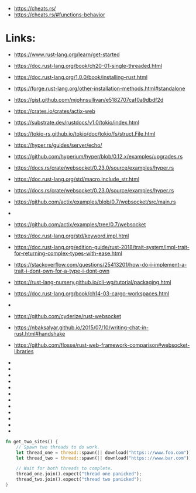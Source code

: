 


 * https://cheats.rs/
 * https://cheats.rs/#functions-behavior

# Links:
 * https://www.rust-lang.org/learn/get-started
 * https://doc.rust-lang.org/book/ch20-01-single-threaded.html
 * https://doc.rust-lang.org/1.0.0/book/installing-rust.html
 * https://forge.rust-lang.org/other-installation-methods.html#standalone
 * https://gist.github.com/mjohnsullivan/e5182707caf0a9dbdf2d
 * https://crates.io/crates/actix-web
 * https://substrate.dev/rustdocs/v1.0/tokio/index.html
 * https://tokio-rs.github.io/tokio/doc/tokio/fs/struct.File.html
 * https://hyper.rs/guides/server/echo/
 * https://github.com/hyperium/hyper/blob/0.12.x/examples/upgrades.rs
 * https://docs.rs/crate/websocket/0.23.0/source/examples/hyper.rs
 * https://doc.rust-lang.org/std/macro.include_str.html
 * https://docs.rs/crate/websocket/0.23.0/source/examples/hyper.rs
 * https://github.com/actix/examples/blob/0.7/websocket/src/main.rs
 * 
 * https://github.com/actix/examples/tree/0.7/websocket
 * https://doc.rust-lang.org/std/keyword.impl.html
 * https://doc.rust-lang.org/edition-guide/rust-2018/trait-system/impl-trait-for-returning-complex-types-with-ease.html
 * https://stackoverflow.com/questions/25413201/how-do-i-implement-a-trait-i-dont-own-for-a-type-i-dont-own

 * https://rust-lang-nursery.github.io/cli-wg/tutorial/packaging.html
 * https://doc.rust-lang.org/book/ch14-03-cargo-workspaces.html
 * 
 * https://github.com/cyderize/rust-websocket
 * https://nbaksalyar.github.io/2015/07/10/writing-chat-in-rust.html#handshake
 * https://github.com/flosse/rust-web-framework-comparison#websocket-libraries
 * 
 * 
 * 
 * 
 * 
 * 
 * 
 * 
 * 
 * 
 * 
 * 




```rust
fn get_two_sites() {
    // Spawn two threads to do work.
    let thread_one = thread::spawn(|| download("https:://www.foo.com"));
    let thread_two = thread::spawn(|| download("https:://www.bar.com"));

    // Wait for both threads to complete.
    thread_one.join().expect("thread one panicked");
    thread_two.join().expect("thread two panicked");
}
```